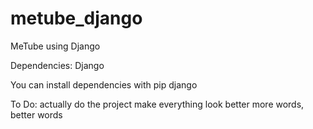 # metube_django
MeTube using Django

Dependencies:
Django

You can install dependencies with 
pip django

To Do:
actually do the project
make everything look better
more words, better words